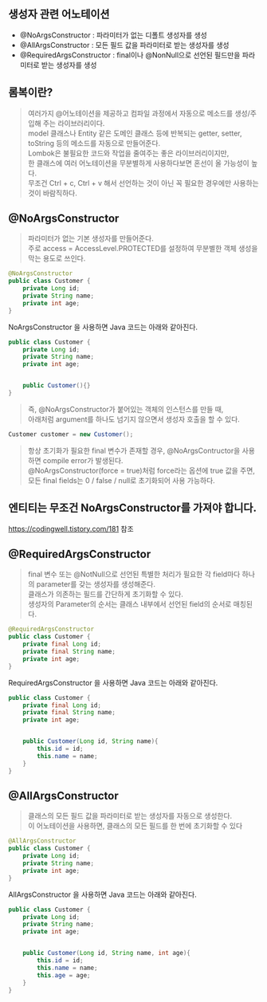 ## 생성자 관련 어노테이션
* @NoArgsConstructor : 파라미터가 없는 디폴트 생성자를 생성
* @AllArgsConstructor : 모든 필드 값을 파라미터로 받는 생성자를 생성
* @RequiredArgsConstructor : final이나 @NonNull으로 선언된 필드만을 파라미터로 받는 생성자를 생성


## 롬복이란?
> 여러가지 @어노테이션을 제공하고 컴파일 과정에서 자동으로 메소드를 생성/주입해 주는 라이브러리이다. <br>
> model 클래스나 Entity 같은 도메인 클래스 등에 반복되는 getter, setter, toString 등의 메소드를 자동으로 만들어준다. <br>
> Lombok은 불필요한 코드와 작업을 줄여주는 좋은 라이브러리이지만, <br>
> 한 클래스에 여러 어노테이션을 무분별하게 사용하다보면 혼선이 올 가능성이 높다. <br>
> 무조건 Ctrl + c, Ctrl + v 해서 선언하는 것이 아닌 꼭 필요한 경우에만 사용하는 것이 바람직하다.

## @NoArgsConstructor
> 파라미터가 없는 기본 생성자를 만들어준다. <br>
> 주로 access = AccessLevel.PROTECTED를 설정하여 무분별한 객체 생성을 막는 용도로 쓰인다.
```java
@NoArgsConstructor
public class Customer {
    private Long id;
    private String name;
    private int age;
}
```

NoArgsConstructor 을 사용하면 Java 코드는 아래와 같아진다.

```java
public class Customer {
    private Long id;
    private String name;
    private int age;


    public Customer(){}
}
```


> 즉, @NoArgsConstructor가 붙어있는 객체의 인스턴스를 만들 때, <br>
> 아래처럼 argument를 하나도 넘기지 않으면서 생성자 호출을 할 수 있다.
```java
Customer customer = new Customer();
```

> 항상 초기화가 필요한 final 변수가 존재할 경우, @NoArgsContructor을 사용하면 compile error가 발생된다. <br>
> @NoArgsConstructor(force = true)처럼 force라는 옵션에 true 값을 주면, <br>
> 모든 final fields는 0 / false / null로 초기화되어 사용 가능하다.

## 엔티티는 무조건 NoArgsConstructor를 가져야 합니다.
https://codingwell.tistory.com/181 참조

## @RequiredArgsConstructor
> final 변수 또는 @NotNull으로 선언된 특별한 처리가 필요한 각 field마다 하나의 parameter를 갖는 생성자를 생성해준다. <br>
> 클래스가 의존하는 필드를 간단하게 초기화할 수 있다. <br>
> 생성자의 Parameter의 순서는 클래스 내부에서 선언된 field의 순서로 매칭된다.
```java
@RequiredArgsConstructor
public class Customer {
    private final Long id;
    private final String name;
    private int age;
}
```

RequiredArgsConstructor 을 사용하면 Java 코드는 아래와 같아진다.

```java
public class Customer {
    private final Long id;
    private final String name;
    private int age;


    public Customer(Long id, String name){
        this.id = id;
        this.name = name;
    }
}
```


## @AllArgsConstructor
> 클래스의 모든 필드 값을 파라미터로 받는 생성자를 자동으로 생성한다. <br>
> 이 어노테이션을 사용하면, 클래스의 모든 필드를 한 번에 초기화할 수 있다
```java
@AllArgsConstructor
public class Customer {
    private Long id;
    private String name;
    private int age;
}
```

AllArgsConstructor 을 사용하면 Java 코드는 아래와 같아진다.

```java
public class Customer {
    private Long id;
    private String name;
    private int age;


    public Customer(Long id, String name, int age){
        this.id = id;
        this.name = name;
        this.age = age;
    }
}
```

